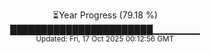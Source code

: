 <p align="center">
⏳Year Progress (79.18 %)<br>
███████████████████████▁▁▁▁▁▁▁ <br>
<sub>Updated: Fri, 17 Oct 2025 00:12:56 GMT</sub>
</p>

